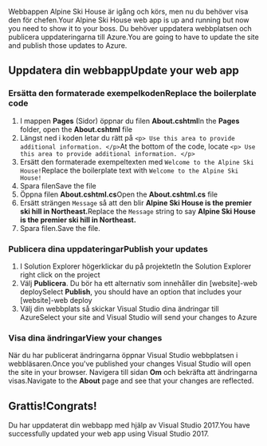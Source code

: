 <span data-ttu-id="3c6e2-101">Webbappen Alpine Ski House är igång och körs, men nu du behöver visa den för chefen.</span><span class="sxs-lookup"><span data-stu-id="3c6e2-101">Your Alpine Ski House web app is up and running but now you need to show it to your boss.</span></span> <span data-ttu-id="3c6e2-102">Du behöver uppdatera webbplatsen och publicera uppdateringarna till Azure.</span><span class="sxs-lookup"><span data-stu-id="3c6e2-102">You are going to have to update the site and publish those updates to Azure.</span></span>

## <a name="update-your-web-app"></a><span data-ttu-id="3c6e2-103">Uppdatera din webbapp</span><span class="sxs-lookup"><span data-stu-id="3c6e2-103">Update your web app</span></span>

### <a name="replace-the-boilerplate-code"></a><span data-ttu-id="3c6e2-104">Ersätta den formaterade exempelkoden</span><span class="sxs-lookup"><span data-stu-id="3c6e2-104">Replace the boilerplate code</span></span>

1. <span data-ttu-id="3c6e2-105">I mappen **Pages** (Sidor) öppnar du filen **About.cshtml**</span><span class="sxs-lookup"><span data-stu-id="3c6e2-105">In the **Pages** folder, open the **About.cshtml** file</span></span>
1. <span data-ttu-id="3c6e2-106">Längst ned i koden letar du rätt på `<p> Use this area to provide additional information. </p>`</span><span class="sxs-lookup"><span data-stu-id="3c6e2-106">At the bottom of the code, locate `<p> Use this area to provide additional information. </p>`</span></span>
1. <span data-ttu-id="3c6e2-107">Ersätt den formaterade exempeltexten med `Welcome to the Alpine Ski House!`</span><span class="sxs-lookup"><span data-stu-id="3c6e2-107">Replace the boilerplate text with  `Welcome to the Alpine Ski House!`</span></span>
1. <span data-ttu-id="3c6e2-108">Spara filen</span><span class="sxs-lookup"><span data-stu-id="3c6e2-108">Save the file</span></span>
1. <span data-ttu-id="3c6e2-109">Öppna filen **About.cshtml.cs**</span><span class="sxs-lookup"><span data-stu-id="3c6e2-109">Open the **About.cshtml.cs** file</span></span>
1. <span data-ttu-id="3c6e2-110">Ersätt strängen `Message` så att den blir **Alpine Ski House is the premier ski hill in Northeast.**</span><span class="sxs-lookup"><span data-stu-id="3c6e2-110">Replace the `Message` string to say **Alpine Ski House is the premier ski hill in Northeast.**</span></span>
1. <span data-ttu-id="3c6e2-111">Spara filen.</span><span class="sxs-lookup"><span data-stu-id="3c6e2-111">Save the file.</span></span>

### <a name="publish-your-updates"></a><span data-ttu-id="3c6e2-112">Publicera dina uppdateringar</span><span class="sxs-lookup"><span data-stu-id="3c6e2-112">Publish your updates</span></span>

1. <span data-ttu-id="3c6e2-113">I Solution Explorer högerklickar du på projektet</span><span class="sxs-lookup"><span data-stu-id="3c6e2-113">In the Solution Explorer right click on the project</span></span>
1. <span data-ttu-id="3c6e2-114">Välj **Publicera**. Du bör ha ett alternativ som innehåller din [website]-web deploy</span><span class="sxs-lookup"><span data-stu-id="3c6e2-114">Select **Publish**, you should have an option that includes your [website]-web deploy</span></span>
1. <span data-ttu-id="3c6e2-115">Välj din webbplats så skickar Visual Studio dina ändringar till Azure</span><span class="sxs-lookup"><span data-stu-id="3c6e2-115">Select your site and Visual Studio will send your changes to Azure</span></span>

### <a name="view-your-changes"></a><span data-ttu-id="3c6e2-116">Visa dina ändringar</span><span class="sxs-lookup"><span data-stu-id="3c6e2-116">View your changes</span></span>

<span data-ttu-id="3c6e2-117">När du har publicerat ändringarna öppnar Visual Studio webbplatsen i webbläsaren.</span><span class="sxs-lookup"><span data-stu-id="3c6e2-117">Once you've published your changes Visual Studio will open the site in your browser.</span></span> <span data-ttu-id="3c6e2-118">Navigera till sidan **Om** och bekräfta att ändringarna visas.</span><span class="sxs-lookup"><span data-stu-id="3c6e2-118">Navigate to the **About** page and see that your changes are reflected.</span></span>

## <a name="congrats"></a><span data-ttu-id="3c6e2-119">Grattis!</span><span class="sxs-lookup"><span data-stu-id="3c6e2-119">Congrats!</span></span>

<span data-ttu-id="3c6e2-120">Du har uppdaterat din webbapp med hjälp av Visual Studio 2017.</span><span class="sxs-lookup"><span data-stu-id="3c6e2-120">You have successfully updated your web app using Visual Studio 2017.</span></span>
